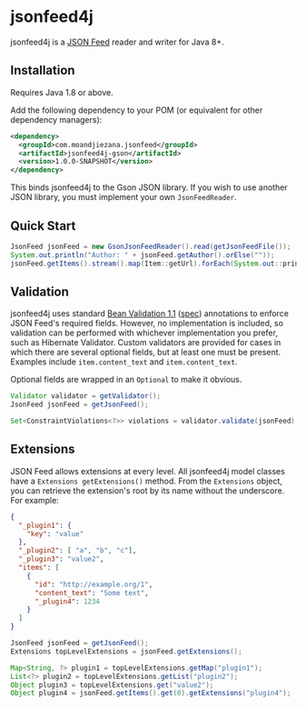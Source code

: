 # jsonfeed4j

jsonfeed4j is a [JSON Feed](https://jsonfeed.org) reader and writer for Java 8+.

## Installation

Requires Java 1.8 or above.

Add the following dependency to your POM (or equivalent for other dependency managers):

```xml
<dependency>
  <groupId>com.moandjiezana.jsonfeed</groupId>
  <artifactId>jsonfeed4j-gson</artifactId>
  <version>1.0.0-SNAPSHOT</version>
</dependency>
```

This binds jsonfeed4j to the Gson JSON library. If you wish to use another JSON library, you must implement your own `JsonFeedReader`.

## Quick Start

```java
JsonFeed jsonFeed = new GsonJsonFeedReader().read(getJsonFeedFile());
System.out.println("Author: " + jsonFeed.getAuthor().orElse(""));
jsonFeed.getItems().stream().map(Item::getUrl).forEach(System.out::println);
```

## Validation

jsonfeed4j uses standard [Bean Validation 1.1](http://beanvalidation.org) ([spec](http://beanvalidation.org/1.1/spec/)) annotations to enforce JSON Feed's required fields. However, no implementation is included, so validation can be performed with whichever implementation you prefer, such as Hibernate Validator. Custom validators are provided for cases in which there are several optional fields, but at least one must be present. Examples include `item.content_text` and `item.content_text`.

Optional fields are wrapped in an `Optional` to make it obvious.

```java
Validator validator = getValidator();
JsonFeed jsonFeed = getJsonFeed();

Set<ConstraintViolations<?>> violations = validator.validate(jsonFeed);
```

## Extensions

JSON Feed allows extensions at every level. All jsonfeed4j model classes have a `Extensions getExtensions()` method. From the `Extensions` object, you can retrieve the extension's root by its name without the underscore. For example:

```json
{
  "_plugin1": {
    "key": "value"
  },
  "_plugin2": [ "a", "b", "c"],
  "_plugin3": "value2",
  "items": [
    {
      "id": "http://example.org/1",
      "content_text": "Some text",
      "_plugin4": 1234
    }
  ]
}
```

```java
JsonFeed jsonFeed = getJsonFeed();
Extensions topLevelExtensions = jsonFeed.getExtensions();

Map<String, ?> plugin1 = topLevelExtensions.getMap("plugin1");
List<?> plugin2 = topLevelExtensions.getList("plugin2");
Object plugin3 = topLevelExtensions.get("value2");
Object plugin4 = jsonFeed.getItems().get(0).getExtensions("plugin4");
```
